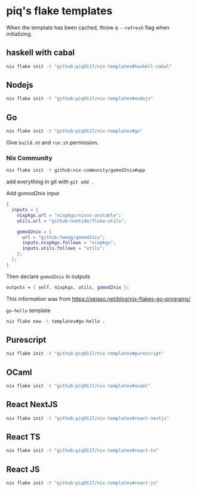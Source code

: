 # piq's flake templates
When the template has been cached, throw a `--refresh` flag when initializing.

## haskell with cabal

``` sh
nix flake init -t "github:piq9117/nix-templates#haskell-cabal"
```


## Nodejs

``` sh
nix flake init -t "github:piq9117/nix-templates#nodejs"
```

## Go

``` sh
nix flake init -t "github:piq9117/nix-templates#go"
```
Give `build.sh` and `run.sh` permission.

### Nix Community

``` sh
nix flake init -t github:nix-community/gomod2nix#app
```
add everything in git with `git add .`

Add gomod2nix input

``` nix
{
  inputs = {
    nixpkgs.url = "nixpkgs/nixos-unstable";
    utils.url = "github:numtide/flake-utils";

    gomod2nix = {
      url = "github:tweag/gomod2nix";
      inputs.nixpkgs.follows = "nixpkgs";
      inputs.utils.follows = "utils";
    };
  };
}
```
Then declare `gomod2nix` in outputs

``` nix
outputs = { self, nixpkgs, utils, gomod2nix }:
```
This information was from https://xeiaso.net/blog/nix-flakes-go-programs/

`go-hello` template

``` sh
nix flake new -t templates#go-hello .
```

## Purescript

``` sh
nix flake init -t "github:piq9117/nix-templates#purescript"
```

## OCaml

``` sh
nix flake init -t "github:piq9117/nix-templates#ocaml"
```

## React NextJS
``` sh
nix flake init -t "github:piq9117/nix-templates#react-nextjs"
```

## React TS
``` sh
nix flake init -t "github:piq9117/nix-templates#react-ts"
```

## React JS
``` sh
nix flake init -t "github:piq9117/nix-templates#react-js"
```
